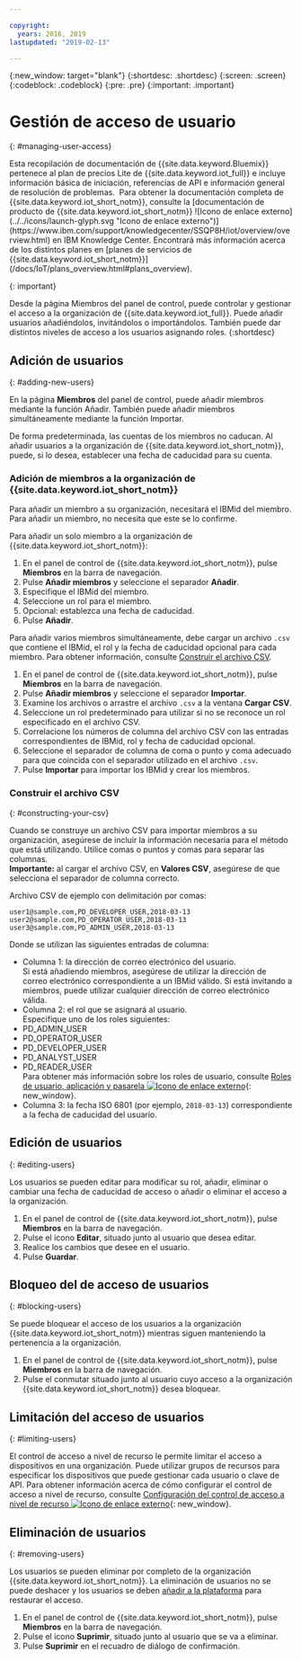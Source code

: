 ```yaml
---

copyright:
  years: 2016, 2019
lastupdated: "2019-02-13"

---
```


{:new_window: target="blank"}
{:shortdesc: .shortdesc}
{:screen: .screen}
{:codeblock: .codeblock}
{:pre: .pre}
{:important: .important}

# Gestión de acceso de usuario
{: #managing-user-access}

<p>Esta recopilación de documentación de {{site.data.keyword.Bluemix}} pertenece al plan de precios Lite de {{site.data.keyword.iot_full}} e incluye información básica de iniciación, referencias de API e información general de resolución de problemas. 
Para obtener la documentación completa de {{site.data.keyword.iot_short_notm}}, consulte la [documentación de producto de {{site.data.keyword.iot_short_notm}} ![Icono de enlace externo](../../icons/launch-glyph.svg "Icono de enlace externo")](https://www.ibm.com/support/knowledgecenter/SSQP8H/iot/overview/overview.html) en IBM Knowledge Center. Encontrará más información acerca de los distintos planes en [planes de servicios de {{site.data.keyword.iot_short_notm}}](/docs/IoT/plans_overview.html#plans_overview). 
</p>
{: important}

Desde la página Miembros del panel de control, puede controlar y gestionar el acceso a la organización de {{site.data.keyword.iot_full}}. Puede añadir usuarios añadiéndolos, invitándolos o importándolos. También puede dar distintos niveles de acceso a los usuarios asignando roles.
{:shortdesc}

## Adición de usuarios
{: #adding-new-users}

En la página **Miembros** del panel de control, puede añadir miembros mediante la función Añadir. También puede añadir miembros simultáneamente mediante la función Importar.

De forma predeterminada, las cuentas de los miembros no caducan. Al añadir usuarios a la organización de {{site.data.keyword.iot_short_notm}}, puede, si lo desea, establecer una fecha de caducidad para su cuenta.

### Adición de miembros a la organización de {{site.data.keyword.iot_short_notm}}

Para añadir un miembro a su organización, necesitará el IBMid del miembro. Para añadir un miembro, no necesita que este se lo confirme.

Para añadir un solo miembro a la organización de {{site.data.keyword.iot_short_notm}}:
1. En el panel de control de {{site.data.keyword.iot_short_notm}}, pulse **Miembros** en la barra de navegación.
2. Pulse **Añadir miembros** y seleccione el separador **Añadir**.
3. Especifique el IBMid del miembro.
4. Seleccione un rol para el miembro.
5. Opcional: establezca una fecha de caducidad.
6. Pulse **Añadir**.

Para añadir varios miembros simultáneamente, debe cargar un archivo `.csv` que contiene el IBMid, el rol y la fecha de caducidad opcional para cada miembro. Para obtener información, consulte [Construir el archivo CSV](#constructing-your-csv).
1. En el panel de control de {{site.data.keyword.iot_short_notm}}, pulse **Miembros** en la barra de navegación.
2. Pulse **Añadir miembros** y seleccione el separador **Importar**.
3. Examine los archivos o arrastre el archivo `.csv` a la ventana **Cargar CSV**.
4. Seleccione un rol predeterminado para utilizar si no se reconoce un rol especificado en el archivo CSV.
5. Correlacione los números de columna del archivo CSV con las entradas correspondientes de IBMid, rol y fecha de caducidad opcional.
6. Seleccione el separador de columna de coma o punto y coma adecuado para que coincida con el separador utilizado en el archivo `.csv`.
7. Pulse **Importar** para importar los IBMid y crear los miembros.


### Construir el archivo CSV
{: #constructing-your-csv}

Cuando se construye un archivo CSV para importar miembros a su organización, asegúrese de incluir la información necesaria para el método que está utilizando. Utilice comas o puntos y comas para separar las columnas.  
**Importante:** al cargar el archivo CSV, en **Valores CSV**, asegúrese de que selecciona el separador de columna correcto.

Archivo CSV de ejemplo con delimitación por comas:  
```
user1@sample.com,PD_DEVELOPER_USER,2018-03-13
user2@sample.com,PD_OPERATOR_USER,2018-03-13
user3@sample.com,PD_ADMIN_USER,2018-03-13
```
Donde se utilizan las siguientes entradas de columna:  
- Columna 1: la dirección de correo electrónico del usuario.  
Si está añadiendo miembros, asegúrese de utilizar la dirección de correo electrónico correspondiente a un IBMid válido. Si está invitando a miembros, puede utilizar cualquier dirección de correo electrónico válida.
- Columna 2: el rol que se asignará al usuario.  
Especifique uno de los roles siguientes:
 - PD_ADMIN_USER
 - PD_OPERATOR_USER
 - PD_DEVELOPER_USER
 - PD_ANALYST_USER
 - PD_READER_USER  
 Para obtener más información sobre los roles de usuario, consulte [Roles de usuario, aplicación y pasarela ![Icono de enlace externo](../../icons/launch-glyph.svg "Icono de enlace externo")](https://www.ibm.com/support/knowledgecenter/SSQP8H/iot/platform/roles_index.html#user_roles){: new_window}.
- Columna 3: la fecha ISO 6801 (por ejemplo, `2018-03-13`) correspondiente a la fecha de caducidad del usuario.

## Edición de usuarios
{: #editing-users}

Los usuarios se pueden editar para modificar su rol, añadir, eliminar o cambiar una fecha de caducidad de acceso o añadir o eliminar el acceso a la organización.

1. En el panel de control de {{site.data.keyword.iot_short_notm}}, pulse **Miembros** en la barra de navegación.
2. Pulse el icono **Editar**, situado junto al usuario que desea editar.
3. Realice los cambios que desee en el usuario.
4. Pulse **Guardar**.

## Bloqueo del de acceso de usuarios
{: #blocking-users}

Se puede bloquear el acceso de los usuarios a la organización {{site.data.keyword.iot_short_notm}} mientras siguen manteniendo la pertenencia a la organización.

1. En el panel de control de {{site.data.keyword.iot_short_notm}}, pulse **Miembros** en la barra de navegación.
2. Pulse el conmutar situado junto al usuario cuyo acceso a la organización {{site.data.keyword.iot_short_notm}} desea bloquear.

## Limitación del acceso de usuarios
{: #limiting-users}

El control de acceso a nivel de recurso le permite limitar el acceso a dispositivos en una organización. Puede utilizar grupos de recursos para especificar los dispositivos que puede gestionar cada usuario o clave de API. Para obtener información acerca de cómo configurar el control de acceso a nivel de recurso, consulte [Configuración del control de acceso a nivel de recurso ![Icono de enlace externo](../../icons/launch-glyph.svg "Icono de enlace externo")](https://www.ibm.com/support/knowledgecenter/SSQP8H/iot/platform/reference/rlac.html#configure_RLAC){: new_window}.

## Eliminación de usuarios
{: #removing-users}

Los usuarios se pueden eliminar por completo de la organización {{site.data.keyword.iot_short_notm}}. La eliminación de usuarios no se puede deshacer y los usuarios se deben [añadir a la plataforma](#adding-new-users) para restaurar el acceso.

1. En el panel de control de {{site.data.keyword.iot_short_notm}}, pulse **Miembros** en la barra de navegación.
2. Pulse el icono **Suprimir**, situado junto al usuario que se va a eliminar.
3. Pulse **Suprimir** en el recuadro de diálogo de confirmación.
